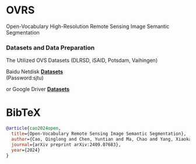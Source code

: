 # OVRS
Open-Vocabulary High-Resolution Remote Sensing Image Semantic Segmentation


### Datasets and Data Preparation
The Utilized OVS Datasets (DLRSD, iSAID, Potsdam, Vaihingen)

Baidu Netdisk [**Datasets**](https://pan.baidu.com/s/13D8wUEA_qqrzMc5Z8PCAwg)        
(Password:sjtu)

or Google Driver  [**Datasets**](https://drive.google.com/file/d/1BsVaxPAKNQnH9-PZX1D1ZgRLKG5NCloa/view?usp=drive_link)


# BibTeX
```BibTeX
@article{cao2024open,
  title={Open-Vocabulary Remote Sensing Image Semantic Segmentation},
  author={Cao, Qinglong and Chen, Yuntian and Ma, Chao and Yang, Xiaokang},
  journal={arXiv preprint arXiv:2409.07683},
  year={2024}
}
